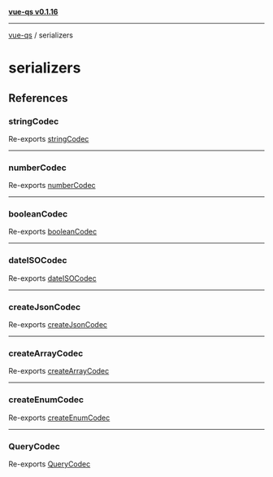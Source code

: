 [**vue-qs v0.1.16**](../../../README.md)

---

[vue-qs](../../../README.md) / serializers

# serializers

## References

### stringCodec

Re-exports [stringCodec](../../../variables/stringCodec.md)

---

### numberCodec

Re-exports [numberCodec](../../../variables/numberCodec.md)

---

### booleanCodec

Re-exports [booleanCodec](../../../variables/booleanCodec.md)

---

### dateISOCodec

Re-exports [dateISOCodec](../../../variables/dateISOCodec.md)

---

### createJsonCodec

Re-exports [createJsonCodec](../../../functions/createJsonCodec.md)

---

### createArrayCodec

Re-exports [createArrayCodec](../../../functions/createArrayCodec.md)

---

### createEnumCodec

Re-exports [createEnumCodec](../../../functions/createEnumCodec.md)

---

### QueryCodec

Re-exports [QueryCodec](../../../type-aliases/QueryCodec.md)
